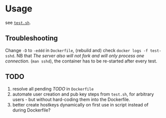 # Usage

see [`test.sh`](test.sh).


## Troubleshooting

Change `-D` to `-eddd` in `Dockerfile`, (rebuild and) check `docker logs -f test-sshd`. 
NB that _The server also will not fork and will only process one connection._ (`man sshd`),
the container has to be re-started after every test.


## TODO

1. resolve all pending _TODO_ in `Dockerfile`
1. automate user creation and pub key steps from `test.sh`, for arbitrary users - but without hard-coding them into the Dockerfile.
1. better create hostkeys dynamically on first use in script instead of during Dockerfile?
